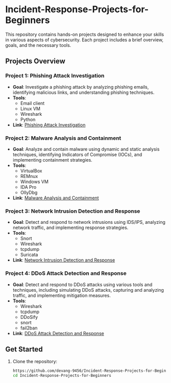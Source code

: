 # Incident-Response-Projects-for-Beginners

This repository contains hands-on projects designed to enhance your skills in various aspects of cybersecurity. Each project includes a brief overview, goals, and the necessary tools.

## Projects Overview

### Project 1: Phishing Attack Investigation

- **Goal**: Investigate a phishing attack by analyzing phishing emails, identifying malicious links, and understanding phishing techniques.
- **Tools**: 
  - Email client
  - Linux VM
  - Wireshark
  - Python
- **Link**: [Phishing Attack Investigation](https://github.com/devang-9456/Incident-Response-Projects-for-Beginners/blob/main/Project-1-Phishing-Attack-Investigation.md)

### Project 2: Malware Analysis and Containment

- **Goal**: Analyze and contain malware using dynamic and static analysis techniques, identifying Indicators of Compromise (IOCs), and implementing containment strategies.
- **Tools**: 
  - VirtualBox
  - REMnux
  - Windows VM
  - IDA Pro
  - OllyDbg
- **Link**: [Malware Analysis and Containment](https://github.com/devang-9456/Incident-Response-Projects-for-Beginners/blob/main/Project-2-Malware-Analysis-and-Containment.md)

### Project 3: Network Intrusion Detection and Response

- **Goal**: Detect and respond to network intrusions using IDS/IPS, analyzing network traffic, and implementing response strategies.
- **Tools**: 
  - Snort
  - Wireshark
  - tcpdump
  - Suricata
- **Link**: [Network Intrusion Detection and Response](https://github.com/devang-9456/Incident-Response-Projects-for-Beginners/blob/main/Project-3-Network-Intrusion-Detection-and-Response.md)

### Project 4: DDoS Attack Detection and Response

- **Goal**: Detect and respond to DDoS attacks using various tools and techniques, including simulating DDoS attacks, capturing and analyzing traffic, and implementing mitigation measures.
- **Tools**: 
  - Wireshark
  - tcpdump
  - DDoSify
  - snort
  - fail2ban
- **Link**: [DDoS Attack Detection and Response](https://github.com/devang-9456/Incident-Response-Projects-for-Beginners/blob/main/Project-4-DDoS-attack-detection-and-response.md)

## Get Started

1. Clone the repository:
   ```bash
   https://github.com/devang-9456/Incident-Response-Projects-for-Beginners.git
   cd Incident-Response-Projects-for-Beginners
   ```
